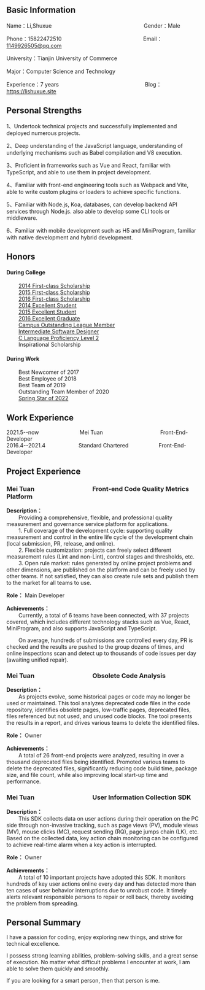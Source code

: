 ## Basic Information

Name：Li,Shuxue&nbsp;&nbsp;&nbsp;&nbsp;&nbsp;&nbsp;&nbsp;&nbsp;&nbsp;&nbsp;&nbsp;&nbsp;&nbsp;&nbsp;&nbsp;&nbsp;&nbsp;&nbsp;&nbsp;&nbsp;&nbsp;&nbsp;&nbsp;&nbsp;&nbsp;&nbsp;&nbsp;&nbsp;&nbsp;&nbsp;&nbsp;&nbsp;&nbsp;&nbsp;&nbsp;&nbsp;&nbsp;&nbsp;&nbsp;&nbsp;&nbsp;&nbsp;&nbsp;&nbsp;&nbsp;&nbsp;&nbsp;&nbsp;&nbsp;&nbsp;&nbsp;&nbsp;&nbsp;&nbsp;&nbsp;&nbsp;&nbsp;&nbsp;&nbsp;&nbsp;&nbsp;Gender：Male  

Phone：15822472510&nbsp;&nbsp;&nbsp;&nbsp;&nbsp;&nbsp;&nbsp;&nbsp;&nbsp;&nbsp;&nbsp;&nbsp;&nbsp;&nbsp;&nbsp;&nbsp;&nbsp;&nbsp;&nbsp;&nbsp;&nbsp;&nbsp;&nbsp;&nbsp;&nbsp;&nbsp;&nbsp;&nbsp;&nbsp;&nbsp;&nbsp;&nbsp;&nbsp;&nbsp;&nbsp;&nbsp;&nbsp;&nbsp;&nbsp;&nbsp;&nbsp;&nbsp;&nbsp;&nbsp;&nbsp;&nbsp;&nbsp;&nbsp;&nbsp;&nbsp;&nbsp;&nbsp;&nbsp;&nbsp;Email：1149926505@qq.com  

University：Tianjin University of Commerce 

Major：Computer Science and Technology

Experience：7 years&nbsp;&nbsp;&nbsp;&nbsp;&nbsp;&nbsp;&nbsp;&nbsp;&nbsp;&nbsp;&nbsp;&nbsp;&nbsp;&nbsp;&nbsp;&nbsp;&nbsp;&nbsp;&nbsp;&nbsp;&nbsp;&nbsp;&nbsp;&nbsp;&nbsp;&nbsp;&nbsp;&nbsp;&nbsp;&nbsp;&nbsp;&nbsp;&nbsp;&nbsp;&nbsp;&nbsp;&nbsp;&nbsp;&nbsp;&nbsp;&nbsp;&nbsp;&nbsp;&nbsp;&nbsp;&nbsp;&nbsp;&nbsp;&nbsp;&nbsp;&nbsp;&nbsp;&nbsp;&nbsp;&nbsp;&nbsp;&nbsp;Blog：https://lishuxue.site

## Personal Strengths

1、Undertook technical projects and successfully implemented and deployed numerous projects.

2、Deep understanding of the JavaScript language, understanding of underlying mechanisms such as Babel compilation and V8 execution.

3、Proficient in frameworks such as Vue and React, familiar with TypeScript, and able to use them in project development.

4、Familiar with front-end engineering tools such as Webpack and Vite, able to write custom plugins or loaders to achieve specific functions.

5、Familiar with Node.js, Koa, databases, can develop backend API services through Node.js. also able to develop some CLI tools or middleware.

6、Familiar with mobile development such as H5 and MiniProgram, familiar with native development and hybrid development.

## Honors

#### During College 
&nbsp;&nbsp;&nbsp;&nbsp;&nbsp;&nbsp;&nbsp;&nbsp;[2014 First-class Scholarship](https://cdn.lishuxue.site/resume/images/2014yideng.jpeg)  
&nbsp;&nbsp;&nbsp;&nbsp;&nbsp;&nbsp;&nbsp;&nbsp;[2015 First-class Scholarship](https://cdn.lishuxue.site/resume/images/2015yideng.jpeg)  
&nbsp;&nbsp;&nbsp;&nbsp;&nbsp;&nbsp;&nbsp;&nbsp;[2016 First-class Scholarship](https://cdn.lishuxue.site/resume/images/2016yideng.jpeg)      
&nbsp;&nbsp;&nbsp;&nbsp;&nbsp;&nbsp;&nbsp;&nbsp;[2014 Excellent Student](https://cdn.lishuxue.site/resume/images/2014sanhao.jpeg)  
&nbsp;&nbsp;&nbsp;&nbsp;&nbsp;&nbsp;&nbsp;&nbsp;[2015 Excellent Student](https://cdn.lishuxue.site/resume/images/2015sanhao.jpeg)  
&nbsp;&nbsp;&nbsp;&nbsp;&nbsp;&nbsp;&nbsp;&nbsp;[2016 Excellent Graduate](https://cdn.lishuxue.site/resume/images/youxiubiye.jpeg)   
&nbsp;&nbsp;&nbsp;&nbsp;&nbsp;&nbsp;&nbsp;&nbsp;[Campus Outstanding League Member](https://cdn.lishuxue.site/resume/images/youxiutuanyuan.jpeg)  
&nbsp;&nbsp;&nbsp;&nbsp;&nbsp;&nbsp;&nbsp;&nbsp;[Intermediate Software Designer](https://cdn.lishuxue.site/resume/images/ruanjiansheji.jpeg)  
&nbsp;&nbsp;&nbsp;&nbsp;&nbsp;&nbsp;&nbsp;&nbsp;[C Language Proficiency Level 2](https://cdn.lishuxue.site/resume/images/c2ji.jpeg)  
&nbsp;&nbsp;&nbsp;&nbsp;&nbsp;&nbsp;&nbsp;&nbsp;Inspirational Scholarship  

#### During Work
&nbsp;&nbsp;&nbsp;&nbsp;&nbsp;&nbsp;&nbsp;&nbsp;Best Newcomer of 2017  
&nbsp;&nbsp;&nbsp;&nbsp;&nbsp;&nbsp;&nbsp;&nbsp;Best Employee of 2018  
&nbsp;&nbsp;&nbsp;&nbsp;&nbsp;&nbsp;&nbsp;&nbsp;Best Team of 2019  
&nbsp;&nbsp;&nbsp;&nbsp;&nbsp;&nbsp;&nbsp;&nbsp;Outstanding Team Member of 2020  
&nbsp;&nbsp;&nbsp;&nbsp;&nbsp;&nbsp;&nbsp;&nbsp;[Spring Star of 2022](https://cdn.lishuxue.site/resume/images/zhongduanzhixing.png)

## Work Experience

2021.5--now&nbsp;&nbsp;&nbsp;&nbsp;&nbsp;&nbsp;&nbsp;&nbsp;&nbsp;&nbsp;&nbsp;&nbsp;&nbsp;&nbsp;&nbsp;&nbsp;&nbsp;&nbsp;&nbsp;&nbsp;&nbsp;&nbsp;&nbsp;&nbsp;&nbsp;&nbsp;&nbsp;Mei Tuan&nbsp;&nbsp;&nbsp;&nbsp;&nbsp;&nbsp;&nbsp;&nbsp;&nbsp;&nbsp;&nbsp;&nbsp;&nbsp;&nbsp;&nbsp;&nbsp;&nbsp;&nbsp;&nbsp;&nbsp;&nbsp;&nbsp;&nbsp;&nbsp;&nbsp;&nbsp;&nbsp;&nbsp;&nbsp;&nbsp;&nbsp;&nbsp;&nbsp;&nbsp;&nbsp;&nbsp;&nbsp;&nbsp;Front-End-Developer  
2016.4--2021.4&nbsp;&nbsp;&nbsp;&nbsp;&nbsp;&nbsp;&nbsp;&nbsp;&nbsp;&nbsp;&nbsp;&nbsp;&nbsp;&nbsp;&nbsp;&nbsp;&nbsp;&nbsp;&nbsp;&nbsp;&nbsp;&nbsp;Standard Chartered&nbsp;&nbsp;&nbsp;&nbsp;&nbsp;&nbsp;&nbsp;&nbsp;&nbsp;&nbsp;&nbsp;&nbsp;&nbsp;&nbsp;&nbsp;&nbsp;&nbsp;&nbsp;&nbsp;&nbsp;Front-End-Developer

## Project Experience

### Mei Tuan&nbsp;&nbsp;&nbsp;&nbsp;&nbsp;&nbsp;&nbsp;&nbsp;&nbsp;&nbsp;&nbsp;&nbsp;&nbsp;&nbsp;&nbsp;&nbsp;&nbsp;&nbsp;&nbsp;&nbsp;&nbsp;&nbsp;&nbsp;&nbsp;&nbsp;&nbsp;&nbsp;&nbsp;&nbsp;&nbsp;&nbsp;&nbsp;&nbsp;&nbsp;&nbsp;&nbsp;&nbsp;&nbsp;&nbsp;Front-end Code Quality Metrics Platform

**Description：**  
&nbsp;&nbsp;&nbsp;&nbsp;&nbsp;&nbsp;&nbsp;&nbsp;Providing a comprehensive, flexible, and professional quality measurement and governance service platform for applications.  
&nbsp;&nbsp;&nbsp;&nbsp;&nbsp;&nbsp;&nbsp;&nbsp;1. Full coverage of the development cycle: supporting quality measurement and control in the entire life cycle of the development chain (local submission, PR, release, and online).  
&nbsp;&nbsp;&nbsp;&nbsp;&nbsp;&nbsp;&nbsp;&nbsp;2. Flexible customization: projects can freely select different measurement rules (Lint and non-Lint), control stages and thresholds, etc.  
&nbsp;&nbsp;&nbsp;&nbsp;&nbsp;&nbsp;&nbsp;&nbsp;3. Open rule market: rules generated by online project problems and other dimensions, are published on the platform and can be freely used by other teams. If not satisfied, they can also create rule sets and publish them to the market for all teams to use.

**Role：** Main Developer

**Achievements：**  
&nbsp;&nbsp;&nbsp;&nbsp;&nbsp;&nbsp;&nbsp;&nbsp;Currently, a total of 6 teams have been connected, with 37 projects covered, which includes different technology stacks such as Vue, React, MiniProgram, and also supports JavaScript and TypeScript.
  
&nbsp;&nbsp;&nbsp;&nbsp;&nbsp;&nbsp;&nbsp;&nbsp;On average, hundreds of submissions are controlled every day, PR is checked and the results are pushed to the group dozens of times, and online inspections scan and detect up to thousands of code issues per day (awaiting unified repair).

### Mei Tuan&nbsp;&nbsp;&nbsp;&nbsp;&nbsp;&nbsp;&nbsp;&nbsp;&nbsp;&nbsp;&nbsp;&nbsp;&nbsp;&nbsp;&nbsp;&nbsp;&nbsp;&nbsp;&nbsp;&nbsp;&nbsp;&nbsp;&nbsp;&nbsp;&nbsp;&nbsp;&nbsp;&nbsp;&nbsp;&nbsp;&nbsp;&nbsp;&nbsp;&nbsp;&nbsp;&nbsp;&nbsp;&nbsp;&nbsp;Obsolete Code Analysis

**Description：**  
&nbsp;&nbsp;&nbsp;&nbsp;&nbsp;&nbsp;&nbsp;&nbsp;As projects evolve, some historical pages or code may no longer be used or maintained. This tool analyzes deprecated code files in the code repository, identifies obsolete pages, low-traffic pages, deprecated files, files referenced but not used, and unused code blocks. The tool presents the results in a report, and drives various teams to delete the identified files.

**Role：** Owner

**Achievements：**  
&nbsp;&nbsp;&nbsp;&nbsp;&nbsp;&nbsp;&nbsp;&nbsp;A total of 26 front-end projects were analyzed, resulting in over a thousand deprecated files being identified. Promoted various teams to delete the deprecated files, significantly reducing code build time, package size, and file count, while also improving local start-up time and performance.

### Mei Tuan&nbsp;&nbsp;&nbsp;&nbsp;&nbsp;&nbsp;&nbsp;&nbsp;&nbsp;&nbsp;&nbsp;&nbsp;&nbsp;&nbsp;&nbsp;&nbsp;&nbsp;&nbsp;&nbsp;&nbsp;&nbsp;&nbsp;&nbsp;&nbsp;&nbsp;&nbsp;&nbsp;&nbsp;&nbsp;&nbsp;&nbsp;&nbsp;&nbsp;&nbsp;&nbsp;&nbsp;&nbsp;&nbsp;&nbsp;User Information Collection SDK

**Description：**  
&nbsp;&nbsp;&nbsp;&nbsp;&nbsp;&nbsp;&nbsp;&nbsp;This SDK collects data on user actions during their operation on the PC side through non-invasive tracking, such as page views (PV), module views (MV), mouse clicks (MC), request sending (RQ), page jumps chain (LK), etc. Based on the collected data, key action chain monitoring can be configured to achieve real-time alarm when a key action is interrupted.

**Role：** Owner

**Achievements：**  
&nbsp;&nbsp;&nbsp;&nbsp;&nbsp;&nbsp;&nbsp;&nbsp;A total of 10 important projects have adopted this SDK. It monitors hundreds of key user actions online every day and has detected more than ten cases of user behavior interruptions due to unrobust code. It timely alerts relevant responsible persons to repair or roll back, thereby avoiding the problem from spreading.

## Personal Summary
I have a passion for coding, enjoy exploring new things, and strive for technical excellence.

I possess strong learning abilities, problem-solving skills, and a great sense of execution. No matter what difficult problems I encounter at work, I am able to solve them quickly and smoothly.

If you are looking for a smart person, then that person is me.
